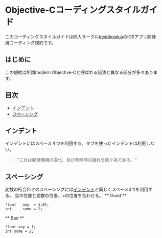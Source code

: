 # Objective-Cコーディングスタイルガイド

このコーディングスタイルガイドは同人サークル[besidesplus](http://besidesplus.net/)のiOSアプリ開発用コーディング規約です。

## はじめに

この規約は所謂modern Objective-Cと呼ばれる記法と異なる部分が多々あります。

## 目次

* [インデント](#インデント)
* [スペーシング](#スペーシング)


## インデント
インデントにはスペース４つを利用する。タブを使ったインデントは利用しない。
> "これは開発環境の変化、及び参照時の崩れを防ぐ為である。"

## スペーシング
変数の桁合わせのスペーシングには[インデント](#インデント)と同じくスペース4つを利用する。
型の位置と変数の位置、=の位置を合わせる。
** Good **
```objc
floot   any  = 1.0f;
int     some = 2;
```

** Bad **
```objc
floot any = 1;
int some = 2;
```

